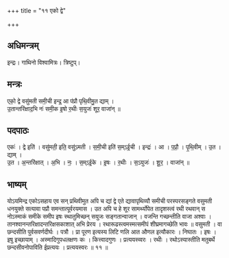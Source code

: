 +++
title = "११ एको द्वे"

+++
## अधिमन्त्रम्
इन्द्रः। गाथिनो विश्वामित्रः। त्रिष्टुप्।

## मन्त्रः
एको॒ द्वे वसु॑मती समी॒ची इन्द्र॒ आ प॑प्रौ पृथि॒वीमु॒त द्याम् ।  
उ॒तान्तरि॑क्षाद॒भि नः॑ समी॒क इ॒षो र॒थीः स॒युजः॑ शूर॒ वाजा॑न् ॥

## पदपाठः
एकः॑ । द्वे इति॑ । वसु॑मती॒ इति॒ वसु॑ऽमती । स॒मी॒ची इति॑ स॒म्ऽई॒ची । इन्द्रः॑ । आ । प॒प्रौ॒ । पृ॒थि॒वीम् । उ॒त । द्याम् ।  
उ॒त । अ॒न्तरि॑क्षात् । अ॒भि । नः॒ । स॒म्ऽई॒के । इ॒षः । र॒थीः । स॒ऽयुजः॑ । शू॒र॒ । वाजा॑न् ॥

## भाष्यम्
योऽयमिन्द्र एकोऽसहाय एव सन् प्रथिवीमुत अपि च द्यां द्वे एते द्यावापृथिव्यौ समीची परस्परसङ्गते वसुमती धनयुक्ते सत्यावा पप्रौ समन्तात्पूर्वरयमास । उत अपि च हे शूर सामर्थ्योपेत तादृशस्त्वं रथी रथवान् स नोऽस्माकं समीके समीप इषः स्थातुमिच्छन् सयुजः सङ्गतान्वाजान् । वजन्ति गच्छन्तीति वाजा अश्वाः । तानश्वानन्तरिक्षादन्तरिक्षसकाशात् अभि प्रेरय । रथारूढस्त्वमस्मत्समीपं शीघ्रमागच्छेति भावः ॥ वसुमती । वा छन्दसीति पुर्वसवर्णदीर्घः । पत्रौ । प्रा पूरण इत्यस्य लिटि णलि आत औणल इत्यौकारः । निघातः । इषः । इषु इच्छायाम् । अस्मादिगुपधलक्षणः कः । कित्त्वादगुणः । प्रत्ययस्व्वरः । रथीः । रथोऽस्यास्तीति मतुबर्थे छन्दसीवनोपाविति ईप्रत्ययः । प्रत्ययस्वरः ॥ ११ ॥